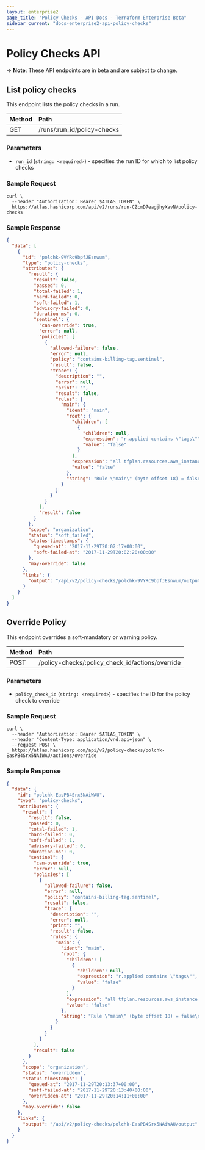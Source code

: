 ```yaml
---
layout: enterprise2
page_title: "Policy Checks - API Docs - Terraform Enterprise Beta"
sidebar_current: "docs-enterprise2-api-policy-checks"
---
```


# Policy Checks API

-> **Note**: These API endpoints are in beta and are subject to change.

## List policy checks

This endpoint lists the policy checks in a run.

| Method | Path           |
| :----- | :------------- |
| GET | /runs/:run_id/policy-checks |

### Parameters

- `run_id` (`string: <required>`) - specifies the run ID for which to list policy checks

### Sample Request

```shell
curl \
  --header "Authorization: Bearer $ATLAS_TOKEN" \
  https://atlas.hashicorp.com/api/v2/runs/run-CZcmD7eagjhyXavN/policy-checks
```

### Sample Response

```json
{
  "data": [
    {
      "id": "polchk-9VYRc9bpfJEsnwum",
      "type": "policy-checks",
      "attributes": {
        "result": {
          "result": false,
          "passed": 0,
          "total-failed": 1,
          "hard-failed": 0,
          "soft-failed": 1,
          "advisory-failed": 0,
          "duration-ms": 0,
          "sentinel": {
            "can-override": true,
            "error": null,
            "policies": [
              {
                "allowed-failure": false,
                "error": null,
                "policy": "contains-billing-tag.sentinel",
                "result": false,
                "trace": {
                  "description": "",
                  "error": null,
                  "print": "",
                  "result": false,
                  "rules": {
                    "main": {
                      "ident": "main",
                      "root": {
                        "children": [
                          {
                            "children": null,
                            "expression": "r.applied contains \"tags\"",
                            "value": "false"
                          }
                        ],
                        "expression": "all tfplan.resources.aws_instance as _, instances {\n\tall instances as _, r {\n\t\tr.applied contains \"tags\" and r.applied.tags contains \"billing-id\"\n\t}\n}",
                        "value": "false"
                      },
                      "string": "Rule \"main\" (byte offset 18) = false\n  false (offset 120): r.applied contains \"tags\"\n"
                    }
                  }
                }
              }
            ],
            "result": false
          }
        },
        "scope": "organization",
        "status": "soft_failed",
        "status-timestamps": {
          "queued-at": "2017-11-29T20:02:17+00:00",
          "soft-failed-at": "2017-11-29T20:02:20+00:00"
        },
        "may-override": false
      },
      "links": {
        "output": "/api/v2/policy-checks/polchk-9VYRc9bpfJEsnwum/output"
      }
    }
  ]
}
```

## Override Policy

This endpoint overrides a soft-mandatory or warning policy.

| Method | Path           |
| :----- | :------------- |
| POST | /policy-checks/:policy_check_id/actions/override |

### Parameters

- `policy_check_id` (`string: <required>`) - specifies the ID for the policy check to override

### Sample Request

```shell
curl \
  --header "Authorization: Bearer $ATLAS_TOKEN" \
  --header "Content-Type: application/vnd.api+json" \
  --request POST \
  https://atlas.hashicorp.com/api/v2/policy-checks/polchk-EasPB4Srx5NAiWAU/actions/override
```

### Sample Response

```json
{
  "data": {
    "id": "polchk-EasPB4Srx5NAiWAU",
    "type": "policy-checks",
    "attributes": {
      "result": {
        "result": false,
        "passed": 0,
        "total-failed": 1,
        "hard-failed": 0,
        "soft-failed": 1,
        "advisory-failed": 0,
        "duration-ms": 0,
        "sentinel": {
          "can-override": true,
          "error": null,
          "policies": [
            {
              "allowed-failure": false,
              "error": null,
              "policy": "contains-billing-tag.sentinel",
              "result": false,
              "trace": {
                "description": "",
                "error": null,
                "print": "",
                "result": false,
                "rules": {
                  "main": {
                    "ident": "main",
                    "root": {
                      "children": [
                        {
                          "children": null,
                          "expression": "r.applied contains \"tags\"",
                          "value": "false"
                        }
                      ],
                      "expression": "all tfplan.resources.aws_instance as _, instances {\n\tall instances as _, r {\n\t\tr.applied contains \"tags\" and r.applied.tags contains \"billing-id\"\n\t}\n}",
                      "value": "false"
                    },
                    "string": "Rule \"main\" (byte offset 18) = false\n  false (offset 120): r.applied contains \"tags\"\n"
                  }
                }
              }
            }
          ],
          "result": false
        }
      },
      "scope": "organization",
      "status": "overridden",
      "status-timestamps": {
        "queued-at": "2017-11-29T20:13:37+00:00",
        "soft-failed-at": "2017-11-29T20:13:40+00:00",
        "overridden-at": "2017-11-29T20:14:11+00:00"
      },
      "may-override": false
    },
    "links": {
      "output": "/api/v2/policy-checks/polchk-EasPB4Srx5NAiWAU/output"
    }
  }
}
```